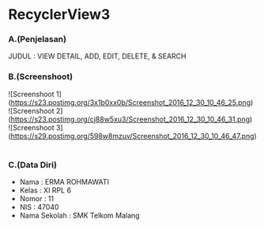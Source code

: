 # RecyclerView3<br>
### A.(Penjelasan)
JUDUL : VIEW DETAIL, ADD, EDIT, DELETE, & SEARCH
<br>
### B.(Screenshoot)
![Screenshoot 1] (https://s23.postimg.org/3x1b0xx0b/Screenshot_2016_12_30_10_46_25.png)<br>
![Screenshoot 2] (https://s23.postimg.org/cj88w5xu3/Screenshot_2016_12_30_10_46_31.png)<br>
![Screenshoot 3] (https://s29.postimg.org/598w8mzuv/Screenshot_2016_12_30_10_46_47.png)<br>
<br>
### C.(Data Diri)
- Nama    : ERMA ROHMAWATI
- Kelas   : XI RPL 6
- Nomor   : 11
- NIS     : 47040
- Nama Sekolah  : SMK Telkom Malang
